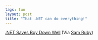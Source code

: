 ```yaml
---
tags: fun
layout: post
title: "That .NET can do everything!"
---
```




<a href="http://www.webservile.com/stories/downwell.htm">.NET Saves Boy Down Well</a> (Via <a href="http://radio.weblogs.com/0101679/2002/10/03.html">Sam Ruby</a>)


